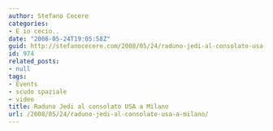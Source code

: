 ```yaml
---
author: Stefano Cecere
categories:
- E io cecio..
date: "2008-05-24T19:05:58Z"
guid: http://stefanocecere.com/2008/05/24/raduno-jedi-al-consolato-usa-a-milano/
id: 974
related_posts:
- null
tags:
- Events
- scudo spaziale
- video
title: Raduno Jedi al consolato USA a Milano
url: /2008/05/24/raduno-jedi-al-consolato-usa-a-milano/
---
```


